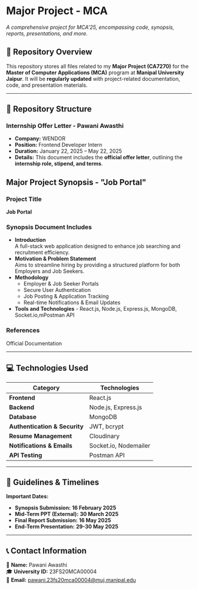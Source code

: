 # Major Project - MCA  
*A comprehensive project for MCA'25, encompassing code, synopsis, reports, presentations, and more.*

## 📂 Repository Overview  
This repository stores all files related to my **Major Project (CA7270)** for the **Master of Computer Applications (MCA)** program at **Manipal University Jaipur**. It will be **regularly updated** with project-related documentation, code, and presentation materials.  

---

## 📑 Repository Structure  
###  **Internship Offer Letter - Pawani Awasthi**  
   -  **Company:** WENDOR  
   -  **Position:** Frontend Developer Intern  
   -  **Duration:** January 22, 2025 – May 22, 2025  
   -  **Details:** This document includes the **official offer letter**, outlining the **internship role, stipend, and terms**.  

## Major Project Synopsis - "Job Portal"

### Project Title  
**Job Portal**  

### Synopsis Document Includes  
- **Introduction**  
  A full-stack web application designed to enhance job searching and recruitment efficiency.  
- **Motivation & Problem Statement**  
  Aims to streamline hiring by providing a structured platform for both Employers and Job Seekers.  
- **Methodology**  
  - Employer & Job Seeker Portals  
  - Secure User Authentication  
  - Job Posting & Application Tracking  
  - Real-time Notifications & Email Updates  
- **Tools and Technologies** - React.js, Node.js, Express.js, MongoDB, Socket.io,mPostman API  

### References  
Official Documentation  


---

## 💻 Technologies Used  
| Category | Technologies |
|----------|--------------|
|  **Frontend** | React.js |
|  **Backend** | Node.js, Express.js |
|  **Database** | MongoDB |
|  **Authentication & Security** | JWT, bcrypt |
|  **Resume Management** | Cloudinary |
|  **Notifications & Emails** | Socket.io, Nodemailer |
|  **API Testing** | Postman API |

---

## 📅 Guidelines & Timelines  
 **Important Dates:**  
-  **Synopsis Submission:** **16 February 2025**  
-  **Mid-Term PPT (External):** **30 March 2025**  
-  **Final Report Submission:** **16 May 2025**  
-  **End-Term Presentation:** **29-30 May 2025**  

---

## 📞 Contact Information  
📍 **Name:** Pawani Awasthi  
🎓 **University ID:** 23FS20MCA00004  
📧 **Email:** [pawani.23fs20mca00004@muj.manipal.edu](mailto:pawani.23fs20mca00004@muj.manipal.edu)  

